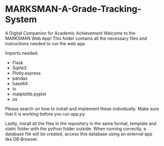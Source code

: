 # MARKSMAN-A-Grade-Tracking-System
A Digital Companion for Academic Achievement
Welcome to the MARKSMAN Web App! This folder contains all the necessary files and instructions needed to run the web app. 

Imports needed:
- Flask
- Sqlite3
- Plotly.express
- pandas
- base64
- io
- matplotlib.pyplot
- os

Please search on how to install and implement these individually. Make sure that it is working before you run app.py.

Lastly, install all the files in the repository in the same format, template and static folder with the python folder outside. When running correctly, a database file will be created, access this database using an external app like DB Browser.
